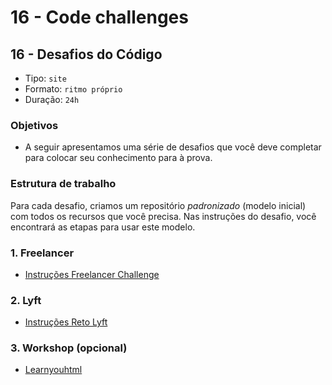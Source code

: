 # 16 - Code challenges

## 16 - Desafios do Código

* Tipo: `site`
* Formato: `ritmo próprio`
* Duração: `24h`

### Objetivos

* A seguir apresentamos uma série de desafios que você deve completar para colocar seu conhecimento para à prova.

### Estrutura de trabalho

Para cada desafio, criamos um repositório _padronizado_ \(modelo inicial\) com todos os recursos que você precisa. Nas instruções do desafio, você encontrará as etapas para usar este modelo.

### 1. Freelancer

* [Instruções Freelancer Challenge](https://github.com/Laboratoria-learning/freelancer)

### 2. Lyft

* [Instruções Reto Lyft](https://github.com/Laboratoria-learning/lyft)

### 3. Workshop \(opcional\)

* [Learnyouhtml](https://github.com/denysdovhan/learnyouhtml)

